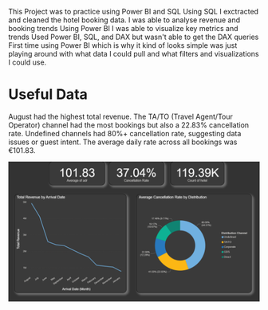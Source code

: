 This Project was to practice using Power BI and SQL
Using SQL I exctracted and cleaned the hotel booking data. I was able to analyse revenue and booking trends
Using Power BI I was able to visualize key metrics and trends
Used Power BI, SQL, and DAX but wasn't able to get the DAX queries
First time using Power BI which is why it kind of looks simple was just playing around with what data I could pull and what filters and visualizations I could use.
# Useful Data
August had the highest total revenue.
The TA/TO (Travel Agent/Tour Operator) channel had the most bookings but also a 22.83% cancellation rate.
Undefined channels had 80%+ cancellation rate, suggesting data issues or guest intent.
The average daily rate across all bookings was €101.83.

![Dashboard Screenshot](Screenshot%202025-08-27%20151829.png)
